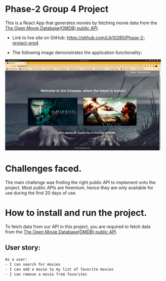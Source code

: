 # Phase-2 Group 4 Project

This is a React App that generates movies by fetching movie data from the [The Open Movie Database(OMDB) public API](https://www.omdbapi.com/). 


* Link to live site on GitHub: https://github.com/Lik10280/Phase-2-project-grp4

* The following image demonstrates the application functionality:
<img src ="./project.jpeg">

 # Challenges faced.
The main challenge was finding the right public API to implement onto the project. Most public APIs are freemium, hence they are only available for use during the first 20 days of use.

# How to install and run the project.
To fetch data from our API in this project, you are required to fetch data from the [The Open Movie Database(OMDB) public API](https://www.omdbapi.com/). 



## User story:
```
As a user:
- I can search for movies
- I can add a movie to my list of favorite movies
- I can remove a movie from favorites
```
